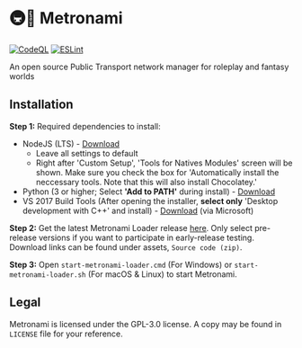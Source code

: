 # 🚇🌊 Metronami
[![CodeQL](https://github.com/hiyamashu/Metronami/actions/workflows/codeql-analysis.yml/badge.svg)](https://github.com/hiyamashu/Metronami/actions/workflows/codeql-analysis.yml)
[![ESLint](https://github.com/hiyamashu/Metronami/actions/workflows/eslint.yml/badge.svg)](https://github.com/hiyamashu/Metronami/actions/workflows/eslint.yml)

An open source Public Transport network manager for roleplay and fantasy worlds
 
## Installation
**Step 1:** Required dependencies to install:
- NodeJS (LTS) - [Download](https://nodejs.org/en/)
  - Leave all settings to default
  - Right after 'Custom Setup', 'Tools for Natives Modules' screen will be shown. Make sure you check the box for 'Automatically install the neccessary tools. Note that this will also install Chocolatey.'
- Python (3 or higher; Select **'Add to PATH'** during install) - [Download](https://www.python.org/downloads/)
- VS 2017 Build Tools (After opening the installer, **select only** 'Desktop development with C++' and install) - [Download](https://aka.ms/vs/15/release/vs_buildtools.exe) (via Microsoft)

**Step 2:** Get the latest Metronami Loader release [here](https://github.com/hiyamashu/Metronami-Loader/releases). Only select pre-release versions if you want to participate in early-release testing. Download links can be found under assets, `Source code (zip)`.

**Step 3:** Open `start-metronami-loader.cmd` (For Windows) or `start-metronami-loader.sh` (For macOS & Linux) to start Metronami.

## Legal
Metronami is licensed under the GPL-3.0 license. A copy may be found in `LICENSE` file for your reference.
